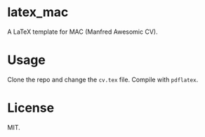 # latex_mac

A LaTeX template for MAC (Manfred Awesomic CV).

# Usage

Clone the repo and change the `cv.tex` file. Compile with `pdflatex`.

# License

MIT.
